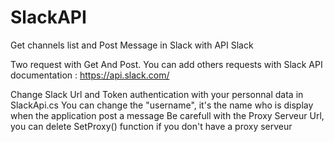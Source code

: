 # SlackAPI
Get channels list and Post Message in Slack with API Slack

Two request with Get And Post.
You can add others requests with Slack API documentation : https://api.slack.com/

Change Slack Url and Token authentication with your personnal data in SlackApi.cs
You can change the "username", it's the name who is display when the application post a message
Be carefull with the Proxy Serveur Url, you can delete SetProxy() function if you don't have a proxy serveur
